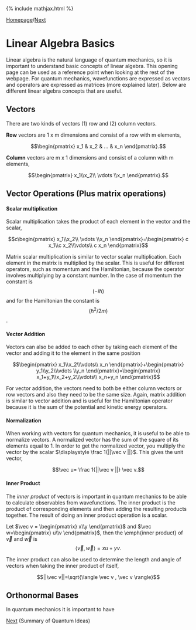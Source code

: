 {% include mathjax.html %}

[Homepage](/README.md)/[Next](Quantum_ideas.md)

# Linear Algebra Basics

Linear algebra is the natural language of quantum mechanics, so it is important to understand basic concepts of linear algebra. This opening page can be used as a reference point when looking at the rest of the webpage. For quantum mechanics, wavefunctions are expressed as vectors and operators are expressed as matrices (more explained later). Below are different linear algebra concepts that are useful.

## Vectors

There are two kinds of vectors (1) row and (2) column vectors. 

**Row** vectors are 1 x m dimensions and consist of a row with m elements,

$$\begin{pmatrix} x_1 & x_2 & ... & x_n
\end{pmatrix}.$$

**Column** vectors are m x 1 dimensions and consist of a column with m elements, 

$$\begin{pmatrix} x_1\\x_2\\ \vdots \\x_n
\end{pmatrix}.$$

## Vector Operations (Plus matrix operations)

#### Scalar multiplication

Scalar multiplication takes the product of each element in the vector and the scalar, 

$$c\begin{pmatrix} x_1\\x_2\\ \vdots \\x_n
\end{pmatrix}=\begin{pmatrix} c x_1\\c x_2\\\vdots\\ c x_n
\end{pmatrix}$$

Matrix scalar multiplication is similar to vector scalar multiplication. Each element in the matrix is multiplied by the scalar. This is useful for different operators, such as momentum and the Hamiltonian, because the operator involves multiplying by a constant number. In the case of momentum the constant is $$(-i\hbar)$$ and for the Hamiltonian the constant is $$({\hbar^2}/{2m})$$. 

#### Vector Addition

Vectors can also be added to each other by taking each element of the vector and adding it to the element in the same position 

$$\begin{pmatrix} x_1\\x_2\\\vdots\\ x_n
\end{pmatrix}+\begin{pmatrix} y_1\\y_2\\\vdots \\y_n
\end{pmatrix}=\begin{pmatrix} x_1+y_1\\x_2+y_2\\\vdots\\ x_n+y_n
\end{pmatrix}$$

For vector addition, the vectors need to both be either column vectors or row vectors and also they need to be the same size. Again, matrix addition is similar to vector addition and is useful for the Hamiltonian operator because it is the sum of the potential and kinetic energy operators. 

#### Normalization

When working with vectors for quantum mechanics, it is useful to be able to normalize vectors. A normalized vector has the sum of the square of its elements equal to 1. In order to get the normalized vector, you multiply the vector by the scalar $\displaystyle \frac
1{||\vec v ||}$. This gives the unit vector, 

$$\vec u= \frac 1{||\vec v ||} \vec v.$$

#### Inner Product

The *inner product* of vectors is important in quantum mechanics to be able to calculate observables from wavefunctions. The inner product is the product of corresponding elements and then adding the resulting products together. The result of doing an inner product operation is a scalar. 

Let $\vec v = \begin{pmatrix} x\\y 
\end{pmatrix}$ and $\vec w=\begin{pmatrix} u\\v
\end{pmatrix}$, then the \emph{inner product} of $\vec v$ and $\vec w$ is 
$$\langle \vec v, \vec w \rangle =xu+yv.$$ 

The inner product can also be used to determine the length and angle of vectors when taking the inner product of itself, 

$$||\vec v||=\sqrt{\langle \vec v , \vec v \rangle}$$

## Orthonormal Bases

In quantum mechanics it is important to have 


[Next](Quantum_ideas.md) (Summary of Quantum Ideas)
